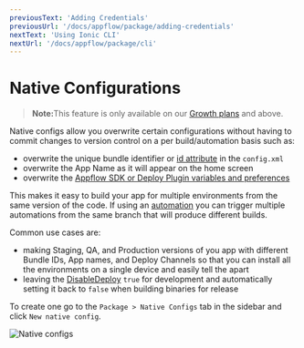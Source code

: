 ```yaml
---
previousText: 'Adding Credentials'
previousUrl: '/docs/appflow/package/adding-credentials'
nextText: 'Using Ionic CLI'
nextUrl: '/docs/appflow/package/cli'
---
```


# Native Configurations

<blockquote>
  <p><b>Note:</b>This feature is only available on our <a href="/pricing">Growth plans</a> and above.</p>
</blockquote>

Native configs allow you overwrite certain configurations without having to commit changes to version control on a per build/automation basis such as:

* overwrite the unique bundle identifier or [id attribute](https://cordova.apache.org/docs/en/latest/config_ref/#widget) in the `config.xml`
* overwrite the App Name as it will appear on the home screen
* overwrite the [Appflow SDK or Deploy Plugin variables and preferences](/docs/appflow/deploy/api#plugin-variables)

This makes it easy to build your app for multiple environments from the same version of the code. If using an [automation](/docs/appflow/automation/intro) you can trigger multiple automations from the same branch that will produce different builds.

Common use cases are:

* making Staging, QA, and Production versions of you app with different Bundle IDs, App names, and Deploy Channels so that you can install all the environments on a single device and easily tell the apart
* leaving the [DisableDeploy](/docs/appflow/deploy/api#disabledeploy) `true` for development and automatically setting it back to `false` when building binaries for release

To create one go to the `Package > Native Configs` tab in the sidebar and click `New native config`.

![Native configs](/docs/v4/assets/img/appflow/ss-native-configs.png)